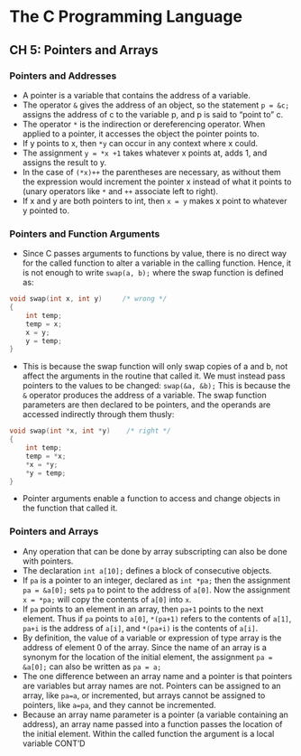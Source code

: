 # The C Programming Language

## CH 5: Pointers and Arrays
### Pointers and Addresses
* A pointer is a variable that contains the address of a variable.
* The operator `&` gives the address of an object, so the statement `p = &c;` assigns the address of c to the variable p, and p is said to “point to” c.
* The operator `*` is the indirection or dereferencing operator. When applied to a pointer, it accesses the object the pointer points to.
* If y points to x, then `*y` can occur in any context where x could.
* The assignment `y = *x +1` takes whatever x points at, adds 1, and assigns the result to y.
* In the case of `(*x)++` the parentheses are necessary, as without them the expression would increment the pointer x instead of what it points to (unary operators like `*` and `++` associate left to right).
* If x and y are both pointers to int, then `x = y` makes x point to whatever y pointed to.
### Pointers and Function Arguments
* Since C passes arguments to functions by value, there is no direct way for the called function to alter a variable in the calling function. Hence, it is not enough to write `swap(a, b);` where the swap function is defined as:
```c
void swap(int x, int y)     /* wrong */
{
    int temp;
    temp = x;
    x = y;
    y = temp;
}
```
* This is because the swap function will only swap copies of a and b, not affect the arguments in the routine that called it. We must instead pass pointers to the values to be changed: `swap(&a, &b);` This is because the `&` operator produces the address of a variable. The swap function parameters are then declared to be pointers, and the operands are accessed indirectly through them thusly:
```c
void swap(int *x, int *y)    /* right */
{
    int temp;
    temp = *x;
    *x = *y;
    *y = temp;
}
```
* Pointer arguments enable a function to access and change objects in the function that called it. 
### Pointers and Arrays
* Any operation that can be done by array subscripting can also be done with pointers. 
* The declaration `int a[10];` defines a block of consecutive objects.
* If `pa` is a pointer to an integer, declared as `int *pa;` then the assignment `pa = &a[0];` sets `pa` to point to the address of `a[0]`. Now the assignment `x = *pa;` will copy the contents of `a[0]` into `x`.
* If `pa` points to an element in an array, then `pa+1` points to the next element. Thus if `pa` points to `a[0]`, `*(pa+1)` refers to the contents of `a[1]`, `pa+i` is the address of `a[i]`, and `*(pa+i)` is the contents of `a[i]`.
* By definition, the value of a variable or expression of type array is the address of element 0 of the array. Since the name of an array is a synonym for the location of the initial element, the assignment 
`pa = &a[0];` can also be written as `pa = a;`
* The one difference between an array name and a pointer is that pointers are variables but array names are not. Pointers can be assigned to an array, like `pa=a`, or incremented, but arrays cannot be assigned to pointers, like `a=pa`, and they cannot be incremented.
* Because an array name parameter is a pointer (a variable containing an address), an array name passed into a function passes the location of the initial element. Within the called function the argument is a local variable
CONT’D


